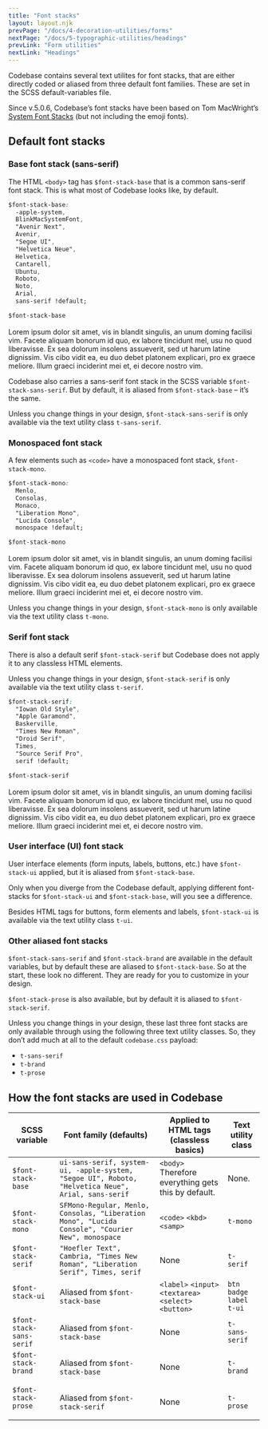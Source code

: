 ```yaml
---
title: "Font stacks"
layout: layout.njk
prevPage: "/docs/4-decoration-utilities/forms"
nextPage: "/docs/5-typographic-utilities/headings"
prevLink: "Form utilities"
nextLink: "Headings"
---
```


Codebase contains several text utilites for font stacks, that are either directly coded or aliased from three default font families. These are set in the SCSS default-variables file.

Since v.5.0.6, Codebase’s font stacks have been based on Tom MacWright’s [System Font Stacks](https://systemfontstack.com) (but not including the emoji fonts).

## Default font stacks

### Base font stack (sans-serif)

The HTML `<body>` tag has `$font-stack-base` that is a common sans-serif font stack. This is what most of Codebase looks like, by default.

```css
$font-stack-base:
  -apple-system,
  BlinkMacSystemFont,
  "Avenir Next",
  Avenir,
  "Segoe UI",
  "Helvetica Neue",
  Helvetica,
  Cantarell,
  Ubuntu,
  Roboto,
  Noto,
  Arial,
  sans-serif !default;
```

<p class="b-thin p-3"><code>$font-stack-base</code><br><br>Lorem ipsum dolor sit amet, vis in blandit singulis, an unum doming facilisi vim. Facete aliquam bonorum id quo, ex labore tincidunt mel, usu no quod liberavisse. Ex sea dolorum insolens assueverit, sed ut harum latine dignissim. Vis cibo vidit ea, eu duo debet platonem explicari, pro ex graece meliore. Illum graeci inciderint mei et, ei decore nostro vim.</p>

Codebase also carries a sans-serif font stack in the SCSS variable `$font-stack-sans-serif`. But by default, it is aliased from `$font-stack-base` – it’s the same.

Unless you change things in your design, `$font-stack-sans-serif` is only available via the text utility class `t-sans-serif`.

### Monospaced font stack

A few elements such as `<code>` have a monospaced font stack, `$font-stack-mono`.

```css
$font-stack-mono:
  Menlo,
  Consolas,
  Monaco,
  "Liberation Mono",
  "Lucida Console",
  monospace !default;
```

<p class="b-thin p-3 t-mono"><code>$font-stack-mono</code><br><br>Lorem ipsum dolor sit amet, vis in blandit singulis, an unum doming facilisi vim. Facete aliquam bonorum id quo, ex labore tincidunt mel, usu no quod liberavisse. Ex sea dolorum insolens assueverit, sed ut harum latine dignissim. Vis cibo vidit ea, eu duo debet platonem explicari, pro ex graece meliore. Illum graeci inciderint mei et, ei decore nostro vim.</p>

Unless you change things in your design, `$font-stack-mono` is only available via the text utility class `t-mono`.

### Serif font stack

There is also a default serif `$font-stack-serif` but Codebase does not apply it to any classless HTML elements.

Unless you change things in your design, `$font-stack-serif` is only available via the text utility class `t-serif`.

```css
$font-stack-serif:
  "Iowan Old Style",
  "Apple Garamond",
  Baskerville,
  "Times New Roman",
  "Droid Serif",
  Times,
  "Source Serif Pro",
  serif !default;
```

<p class="b-thin p-3 t-serif"><code>$font-stack-serif</code><br><br>Lorem ipsum dolor sit amet, vis in blandit singulis, an unum doming facilisi vim. Facete aliquam bonorum id quo, ex labore tincidunt mel, usu no quod liberavisse. Ex sea dolorum insolens assueverit, sed ut harum latine dignissim. Vis cibo vidit ea, eu duo debet platonem explicari, pro ex graece meliore. Illum graeci inciderint mei et, ei decore nostro vim.</p>

### User interface (UI) font stack

User interface elements (form inputs, labels, buttons, etc.) have `$font-stack-ui` applied, but it is aliased from `$font-stack-base`.

Only when you diverge from the Codebase default, applying different font-stacks for `$font-stack-ui` and `$font-stack-base`, will you see a difference.

Besides HTML tags for buttons, form elements and labels, `$font-stack-ui` is available via the text utility class `t-ui`.

### Other aliased font stacks

`$font-stack-sans-serif` and `$font-stack-brand` are available in the default variables, but by default these are aliased to `$font-stack-base`. So at the start, these look no different. They are ready for you to customize in your design.

`$font-stack-prose` is also available, but by default it is aliased to `$font-stack-serif`.

Unless you change things in your design, these last three font stacks are only available through using the following three text utility classes. So, they don’t add much at all to the default `codebase.css` payload:

* `t-sans-serif`
* `t-brand`
* `t-prose`

## How the font stacks are used in Codebase

<div class="overflow-x mb-3">
<table class="table">
  <thead>
    <tr>
      <th>SCSS variable</th>
      <th>Font family (defaults)</th>
      <th>Applied to HTML tags (classless basics)</th>
      <th>Text utility class</th>
    </tr>
  </thead>
  <tbody>
    <tr>
      <td><code>$font-stack-base</code></td>
      <td><code>ui-sans-serif, system-ui, -apple-system, "Segoe UI", Roboto, "Helvetica Neue", Arial, sans-serif</code></td>
      <td><code>&lt;body&gt;</code> Therefore everything gets this by default.</td>
      <td>None.</td>
    </tr>
    <tr>
      <td><code>$font-stack-mono</code></td>
      <td><code>SFMono-Regular, Menlo, Consolas, "Liberation Mono", "Lucida Console", "Courier New", monospace</code></td>
      <td><code>&lt;code&gt;</code> <code>&lt;kbd&gt;</code> <code>&lt;samp&gt;</code></td>
      <td><code>t-mono</code></td>
    </tr>
    <tr>
      <td><code>$font-stack-serif</code</td>
      <td><code>"Hoefler Text", Cambria, "Times New Roman", "Liberation Serif", Times, serif</code></td>
      <td>None</td>
      <td><code>t-serif</code></td>
    </tr>
    <tr>
      <td><code>$font-stack-ui</code</td>
      <td>Aliased from <code>$font-stack-base</code></td>
      <td><code>&lt;label&gt;</code> <code>&lt;input&gt;</code> <code>&lt;textarea&gt;</code> <code>&lt;select&gt;</code> <code>&lt;button&gt;</code></td>
      <td><code>btn</code><br> <code>badge</code><br> <code>label</code><br> <code>t-ui</code></td>
    </tr>
    <tr>
      <td class="t-nowrap"><code>$font-stack-sans-serif</code></td>
      <td>Aliased from <code>$font-stack-base</code></td>
      <td>None</td>
      <td><code class="t-nowrap">t-sans-serif</code></td>
    </tr>
    <tr>
      <td><code>$font-stack-brand</code</td>
      <td>Aliased from <code>$font-stack-base</code></td>
      <td>None</td>
      <td><code>t-brand</code></td>
    </tr>
    <tr>
      <td><code>$font-stack-prose</code</td>
      <td>Aliased from <code class="t-nowrap">$font-stack-serif</code></td>
      <td>None</td>
      <td><code>t-prose</code></td>
    </tr>
  </tbody>
</table>
</div>



